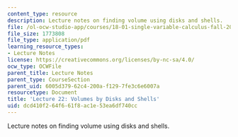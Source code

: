 ```yaml
---
content_type: resource
description: Lecture notes on finding volume using disks and shells.
file: /ol-ocw-studio-app/courses/18-01-single-variable-calculus-fall-2006/dcd410f264f661f8ac1e53ea6df740cc_lec22.pdf
file_size: 1773808
file_type: application/pdf
learning_resource_types:
- Lecture Notes
license: https://creativecommons.org/licenses/by-nc-sa/4.0/
ocw_type: OCWFile
parent_title: Lecture Notes
parent_type: CourseSection
parent_uid: 6005d379-62c4-200a-f129-7fe3c6e6007a
resourcetype: Document
title: 'Lecture 22: Volumes by Disks and Shells'
uid: dcd410f2-64f6-61f8-ac1e-53ea6df740cc
---
```

Lecture notes on finding volume using disks and shells.